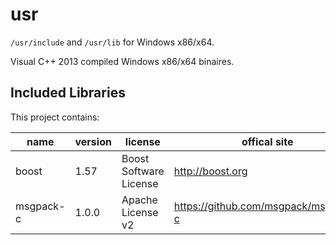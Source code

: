 # usr

`/usr/include` and `/usr/lib` for Windows x86/x64.

Visual C++ 2013 compiled Windows x86/x64 binaires.

## Included Libraries

This project contains:

name       | version  | license                  | offical site
-----------|----------|--------------------------|------------------
boost      | 1.57     | Boost Software License   | http://boost.org
msgpack-c  | 1.0.0    | Apache License v2        | https://github.com/msgpack/msgpack-c
